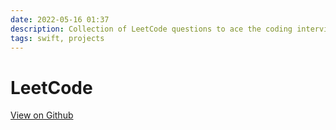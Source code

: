 ```yaml
---
date: 2022-05-16 01:37
description: Collection of LeetCode questions to ace the coding interview! - Created using [LeetHub](https://github.com/QasimWani/LeetHub)
tags: swift, projects
---
```


# LeetCode

[View on Github](https://github.com/ZMcGuckin/LeetCode)
